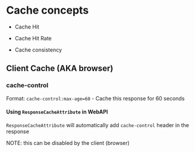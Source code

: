 # Cache concepts

- Cache Hit

- Cache Hit Rate

- Cache consistency

## Client Cache (AKA browser)

### cache-control

Format: `cache-control:max-age=60` - Cache this response for 60 seconds

#### Using `ResponseCacheAttribute` in WebAPI

`ResponseCacheAttribute` will automatically add `cache-control` header in the response

NOTE: this can be disabled by the client (browser)
